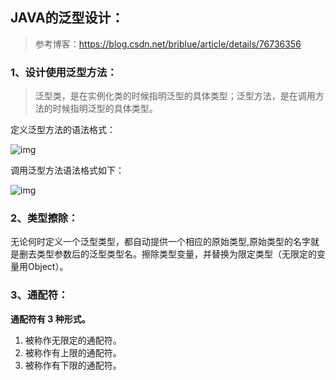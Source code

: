 ##  JAVA的泛型设计：

> 参考博客：https://blog.csdn.net/briblue/article/details/76736356

###  1、设计使用泛型方法：

> 泛型类，是在实例化类的时候指明泛型的具体类型；泛型方法，是在调用方法的时候指明泛型的具体类型。

定义泛型方法的语法格式：

![img](https://images0.cnblogs.com/blog/471788/201304/09221852-b0d764f4340946baa1a063da5a0d993e.png)

   调用泛型方法语法格式如下：

![img](https://images0.cnblogs.com/blog/471788/201304/09222350-5e3bf238febe4b2ebba99973c69e0054.png)

### 2、类型擦除：

​		无论何时定义一个泛型类型，都自动提供一个相应的原始类型,原始类型的名字就是删去类型参数后的泛型类型名。擦除类型变量，并替换为限定类型（无限定的变量用Object）。



### 3、通配符：

**通配符有 3 种形式。**

1.  被称作无限定的通配符。
2.  被称作有上限的通配符。
3.  被称作有下限的通配符。